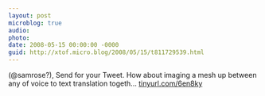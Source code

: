```yaml
---
layout: post
microblog: true
audio: 
photo: 
date: 2008-05-15 00:00:00 -0000
guid: http://xtof.micro.blog/2008/05/15/t811729539.html
---
```

(@samrose?),  Send for your Tweet.  How about imaging a mesh up between any of voice to text translation togeth...
[tinyurl.com/6en8ky](http://tinyurl.com/6en8ky)
